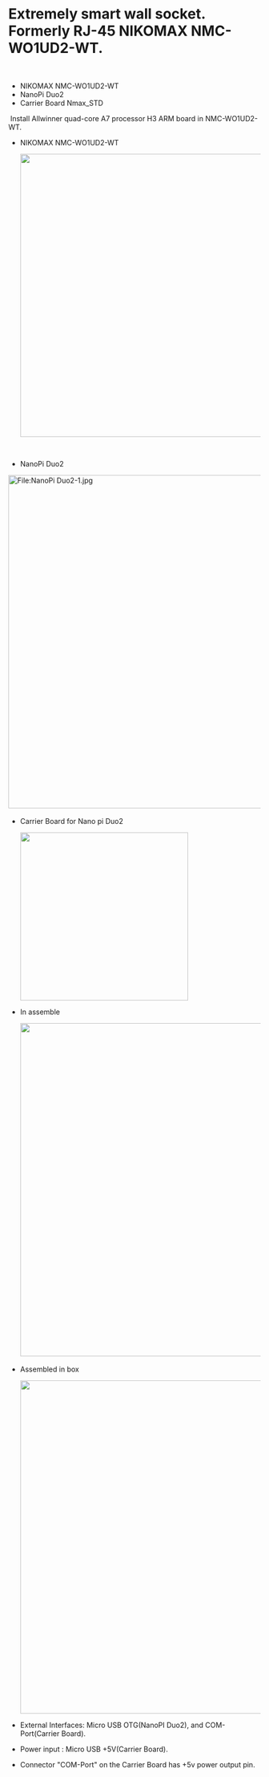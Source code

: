 
# Extremely smart wall socket. Formerly RJ-45 NIKOMAX NMC-WO1UD2-WT.
​
- NIKOMAX NMC-WO1UD2-WT
​
- NanoPi Duo2
​
- Carrier Board Nmax_STD
  
​
Install Allwinner quad-core A7 processor H3 ARM board in NMC-WO1UD2-WT.
​
- NIKOMAX NMC-WO1UD2-WT
  
  <img title="" src="https://yaroslavl.guru/article/nodered/441_1.jpg" alt="" width="564">
​
- NanoPi Duo2
​
<img title="" src="https://wiki.friendlyelec.com/wiki/images/0/01/NanoPi_Duo2-1.jpg" alt="File:NanoPi Duo2-1.jpg" width="664" data-align="inline">
​

- Carrier Board for Nano pi Duo2
  
  
  <img title="" src="https://yaroslavl.guru/article/nodered/simulation_image_top.png" alt="" width="335">



- In assemble

  
   ​<img title="" src="https://user.fm/files/v2-5695f210c7e0c8924262fae47966488c/image_2024-11-22_222952098.png" alt="" width="664">


- Assembled in box

   <img title="" src="https://user.fm/files/v2-e2aba910844aad92f28e68991f6d8592/image_2024-11-22_225105681.png" alt="" width="664">


- External Interfaces:  Micro USB OTG(NanoPI Duo2), and COM-Port(Carrier Board).
- Power input : Micro USB +5V(Carrier Board).
- Connector "COM-Port" on the Carrier Board has +5v power output pin.
